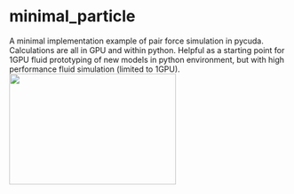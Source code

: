 # minimal_particle
A minimal implementation example of pair force simulation in pycuda. Calculations are all in GPU and within python. 
Helpful as a starting point for 1GPU fluid prototyping of new models in python environment, but with high performance fluid simulation (limited to 1GPU).
<a href="url"><img src="http://42noir.com/wp-content/uploads/2016/12/3-screenshot@2x-1.png" align="left" height="200" width="300" ></a>

